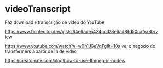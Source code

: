 # videoTranscript

Faz download e transcrição de video do YouTube

https://www.fronteditor.dev/gists/64e6ade5434ccd23e6ad89d50cafea3b/view

https://www.youtube.com/watch?v=w0h1JGeVqFg&t=10s
ver o negocio do transformers a partir de 1h de video

https://creatomate.com/blog/how-to-use-ffmpeg-in-nodejs
